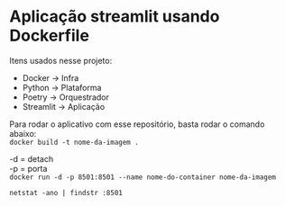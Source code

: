 # Aplicação streamlit usando Dockerfile

Itens usados nesse projeto:
- Docker -> Infra
- Python -> Plataforma
- Poetry -> Orquestrador
- Streamlit -> Aplicação

Para rodar o aplicativo com esse repositório, basta rodar o comando abaixo: \
`docker build -t nome-da-imagem .`

-d = detach\
-p = porta\
`docker run -d -p 8501:8501 --name nome-do-container nome-da-imagem`

`netstat -ano | findstr :8501`